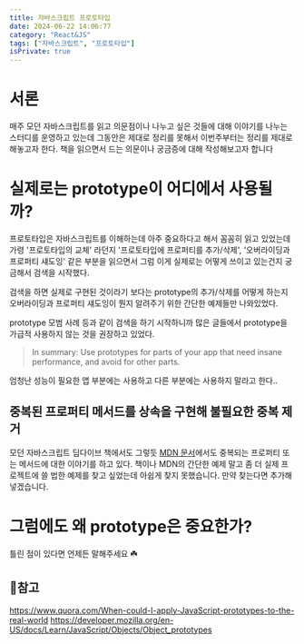 ```yaml
---
title: 자바스크립트 프로토타입
date: 2024-06-22 14:06:77
category: "React&JS"
tags: ["자바스크립트", "프로토타입"]
isPrivate: true
---
```


# 서론

매주 모던 자바스크립트를 읽고 의문점이나 나누고 싶은 것들에 대해 이야기를 나누는 스터디를 운영하고 있는데 그동안은 제대로 정리를 못해서 이번주부터는 정리를 제대로 해놓고자 한다.
책을 읽으면서 드는 의문이나 궁금증에 대해 작성해보고자 합니다

# 실제로는 prototype이 어디에서 사용될까?

프로토타입은 자바스크립트를 이해하는데 아주 중요하다고 해서 꼼꼼히 읽고 있었는데 가령 '프로토타입의 교체' 라던지 '프로토타입에 프로퍼티를 추가/삭제', '오버라이딩과 프로퍼티 섀도잉' 같은 부분을 읽으면서 그럼 이게 실제로는 어떻게 쓰이고 있는건지 궁금해서 검색을 시작했다.

검색을 하면 실제로 구현된 것이라기 보다는 prototype의 추가/삭제를 어떻게 하는지 오버라이딩과 프로퍼티 섀도잉이 뭔지 알려주기 위한 간단한 예제들만 나와있었다.

prototype 모범 사례 등과 같이 검색을 하기 시작하니까 많은 글들에서 prototype을 가급적 사용하지 않는 것을 권장하고 있었다.

> In summary: Use prototypes for parts of your app that need insane performance, and avoid for other parts.

엄청난 성능이 필요한 앱 부분에는 사용하고 다른 부분에는 사용하지 말라고 한다..

## 중복된 프로퍼티 메서드를 상속을 구현해 불필요한 중복 제거

모던 자바스크립트 딥다이브 책에서도 그렇듯 [MDN 문서](https://developer.mozilla.org/en-US/docs/Learn/JavaScript/Objects/Object_prototypes)에서도 중복되는 프로퍼티 또는 메서드에 대한 이야기를 하고 있다. 책이나 MDN의 간단한 예제 말고 좀 더 실제 프로젝트에 쓸 법한 예제를 찾고 싶었는데 아쉽게 찾지 못했습니다. 만약 찾는다면 추가해넣겠습니다.

# 그럼에도 왜 prototype은 중요한가?

틀린 점이 있다면 언제든 말해주세요 ☘️

## 👾참고

https://www.quora.com/When-could-I-apply-JavaScript-prototypes-to-the-real-world
https://developer.mozilla.org/en-US/docs/Learn/JavaScript/Objects/Object_prototypes

